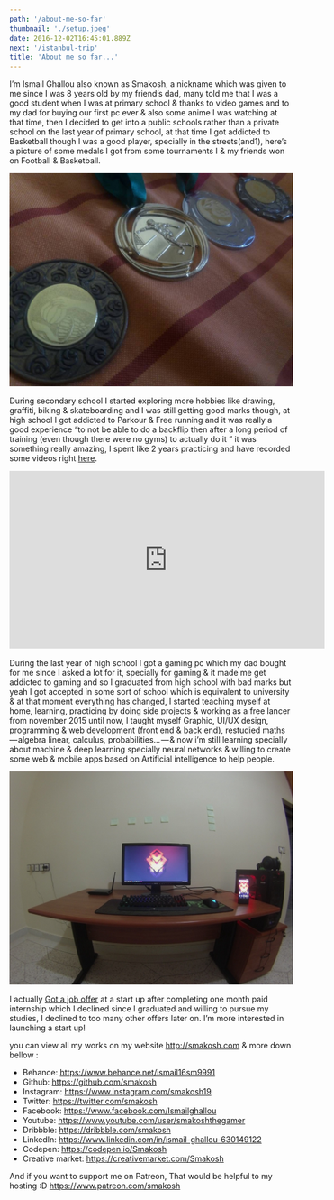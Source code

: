 ```yaml
---
path: '/about-me-so-far'
thumbnail: './setup.jpeg'
date: 2016-12-02T16:45:01.889Z
next: '/istanbul-trip'
title: 'About me so far...'
---
```


I’m Ismail Ghallou also known as Smakosh, a nickname which was given to me since I was 8 years old by my friend’s dad, many told me that I was a good student when I was at primary school & thanks to video games and to my dad for buying our first pc ever & also some anime I was watching at that time, then I decided to get into a public schools rather than a private school on the last year of primary school, at that time I got addicted to Basketball though I was a good player, specially in the streets(and1), here’s a picture of some medals I got from some tournaments I & my friends won on Football & Basketball.

![medals](medals.jpeg "Follow me on Instagram to see more : https://www.instagram.com/smakosh19")

During secondary school I started exploring more hobbies like drawing, graffiti, biking & skateboarding and I was still getting good marks though, at high school I got addicted to Parkour & Free running and it was really a good experience “to not be able to do a backflip then after a long period of training (even though there were no gyms) to actually do it ” it was something really amazing, I spent like 2 years practicing and have recorded some videos right [here](https://www.instagram.com/smakosh19).

<div class="responsive-video">
    <iframe width="560" height="315" src="https://www.youtube.com/embed/bujbKsEKZ-4" frameborder="0" allow="encrypted-media" allowfullscreen></iframe>
</div>

During the last year of high school I got a gaming pc which my dad bought for me since I asked a lot for it, specially for gaming & it made me get addicted to gaming and so I graduated from high school with bad marks but yeah I got accepted in some sort of school which is equivalent to university & at that moment everything has changed, I started teaching myself at home, learning, practicing by doing side projects & working as a free lancer from november 2015 until now, I taught myself Graphic, UI/UX design, programming & web development (front end & back end), restudied maths — algebra linear, calculus, probabilities... — & now i’m still learning specially about machine & deep learning specially neural networks & willing to create some web & mobile apps based on Artificial intelligence to help people.

![my setup](setup.jpeg "My Setup")

I actually [Got a job offer](/never-work-for-free) at a start up after completing one month paid internship which I declined since I graduated and willing to pursue my studies, I declined to too many other offers later on. I’m more interested in launching a start up!

you can view all my works on my website http://smakosh.com & more down bellow :

* Behance: https://www.behance.net/ismail16sm9991
* Github: https://github.com/smakosh
* Instagram: https://www.instagram.com/smakosh19
* Twitter: https://twitter.com/smakosh
* Facebook: https://www.facebook.com/Ismailghallou
* Youtube: https://www.youtube.com/user/smakoshthegamer
* Dribbble: https://dribbble.com/smakosh
* LinkedIn: https://www.linkedin.com/in/ismail-ghallou-630149122
* Codepen: https://codepen.io/Smakosh
* Creative market: https://creativemarket.com/Smakosh

And if you want to support me on Patreon, That would be helpful to my hosting :D https://www.patreon.com/smakosh